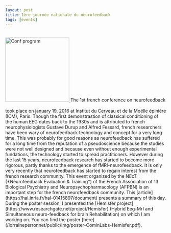 ```yaml
---
layout: post
title: 1ère journée nationale du neurofeedback
tags: [events]
---
```

<a href="http://www.encephale.com/content/download/97633/1791609/version/4/file/programme-journee-neurofeedback.pdf">
<img border="0" alt="Conf program" src="/lorraineperronnet/public/img/firstNFday.png" width="200" style="margin:20px auto 20px auto">
</a>
The 1st french conference on neurofeedback took place on january 19, 2016 at Institut du Cerveau et de la Moëlle épinière (ICM), Paris. Though the first demonstrastion of classical conditioning of the human EEG dates back to the 1930s and is attributed to french neurophysiologists Gustave Durup and Alfred Fessard, french researchers have been wary of neurofeedback technology and concept for a very long time. This was probably for good reasons as neurofeedback has suffered for a long time from the reputation of a pseudoscience because the studies were not well designed and because even without enough experimental fundations, the technology started to spread practitioners. However during the last 15 years, neurofeedback research has started to become more rigorous, partly thanks to the emergence of fMRI-neurofeedback. It is only very recently that neurofeedback has started to regain interest from the french research community. This event organized by the NExT (*Neurofeedback Evaluation & Training*) of the French Association of
13 Biological Psychiatry and Neuropsychopharmacology (AFPBN) is an important step for the french neurofeedback community. This [article](https://hal.inria.fr/hal-01415897/document) presents a summary of this day. During the poster session, I presented the [Hemisfer project](https://www.researchgate.net/project/Hemisfer) (Hybrid Eeg-MrI and Simultaneous neuro-feedback for brain Rehabilitation) on which I am working on. You can find the poster [here](/lorraineperronnet/public/img/poster-CominLabs-Hemisfer.pdf).

